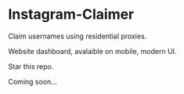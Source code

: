 # Instagram-Claimer
Claim usernames using residential proxies.

Website dashboard, avalaible on mobile, modern UI.

Star this repo.

Coming soon...
